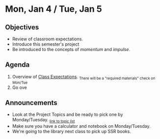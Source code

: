 Mon, Jan 4 / Tue, Jan 5
=================== 
  
Objectives  
------------  
- Review of classroom expectations.
- Introduce this semester's project
- Be introduced to the concepts of *momentum* and *impulse*.
  
Agenda    
---------    

1. Overview of [Class Expectations](https://avon.schoology.com/course/5138386979/materials/gp/5527047790). <sub> There will be a "required materials" check on Mon/Tue</sub>
2. Go ove

Announcements 
 -------------  
- Look at the Project Topics and be ready to pick one by Monday/Tuesday.  <sub>[link to topic list][topics]</sub>
- Make sure you have a calculator and notebook on Monday/Tuesday.
- We're going to the library next class to pick up SSR books.


[topics]: https://avoncsc-my.sharepoint.com/:x:/g/personal/zjrohrbach_avon-schools_org/ERhuKfM6FuZAu7ceF1RrcTMBOxKzjRD5kdb5vncOwACRwg?e=W4jjF8
<!--stackedit_data:
eyJoaXN0b3J5IjpbOTgxNjE1ODQ5LDIwOTIxODU4OTEsNjk1Mz
czMDIyLDE5ODQ4NjE5NDYsMTc0NjQ3ODQ5NCw5MDg4MTQyMSwt
NTgxODA5MTY1LDIwNzgwMTcyNTQsLTExNDk5MDQzMDgsLTk1OT
cxNjM2NCwtMTc1NTk3OTk5MSwtMTYwNzMxNzE2NywtMTg2MzE3
Mjk3OSwxMTc1ODY5NTIyLDU0NjU3MDk0MSwtMTM2NzUyNDc2Ni
wxODM0NjA4ODU3LDIxNDE2NzQ4MjMsNzg0MDE4NzIsNTc2Njkx
MDczXX0=
-->